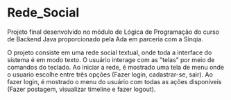 # Rede_Social
Projeto final desenvolvido no módulo de Lógica de Programação do curso de Backend Java proporcionado pela Ada em parceria com a Sinqia.

O projeto consiste em uma rede social textual, onde toda a interface do sistema é em modo texto. O usuário interage com as "telas” por meio de comandos do teclado.
Ao iniciar a rede, é mostrado uma tela de menu onde o usuario escolhe entre três opções (Fazer login, cadastrar-se, sair). Ao fazer login, é mostrado o menu do usuário com todas as ações disponíveis (Fazer postagem, visualizar timeline e fazer logout).
